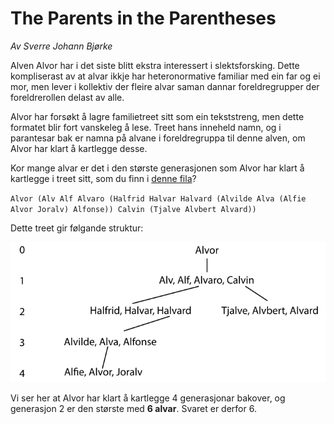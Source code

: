 ﻿# The Parents in the Parentheses

_Av Sverre Johann Bjørke_

Alven Alvor har i det siste blitt ekstra interessert i slektsforsking. Dette kompliserast av at alvar ikkje har heteronormative familiar med ein far og ei mor, men lever i kollektiv der fleire alvar saman dannar foreldregrupper der foreldrerollen delast av alle.

Alvor har forsøkt å lagre familietreet sitt som ein tekststreng, men dette formatet blir fort vanskeleg å lese. Treet hans inneheld namn, og i parantesar bak er namna på alvane i foreldregruppa til denne alven, om Alvor har klart å kartlegge desse.

Kor mange alvar er det i den største generasjonen som Alvor har klart å kartlegge i treet sitt, som du finn i [denne fila](family.txt)?

`Alvor (Alv Alf Alvaro (Halfrid Halvar Halvard (Alvilde Alva (Alfie Alvor Joralv) Alfonse)) Calvin (Tjalve Alvbert Alvard))`

Dette treet gir følgande struktur:

![Slektstre](tree.svg)

Vi ser her at Alvor har klart å kartlegge 4 generasjonar bakover, og generasjon 2 er den største med **6 alvar**. Svaret er derfor 6.
